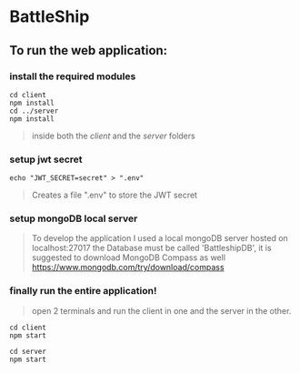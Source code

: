 # BattleShip

## To run the web application:

### install the required modules
```
cd client
npm install
cd ../server
npm install
```
>inside both the *client* and the *server* folders

### setup jwt secret
```
echo "JWT_SECRET=secret" > ".env"
```
>Creates a file ".env" to store the JWT secret

### setup mongoDB local server

>To develop the application I used a local mongoDB server hosted on localhost:27017 the Database must be called 'BattleshipDB', it is suggested to download MongoDB Compass as well https://www.mongodb.com/try/download/compass

### finally run the entire application!
> open 2 terminals and run the client in one and the server in the other.
```
cd client
npm start
```
```
cd server
npm start
```
